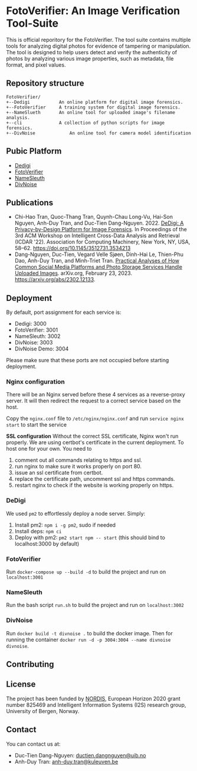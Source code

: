 # FotoVerifier: An Image Verification Tool-Suite
This is official reporitory for the FotoVerifier. The tool suite contains multiple tools for analyzing digital photos for evidence of tampering or manipulation. The tool is designed to help users detect and verify the authenticity of photos by analyzing various image properties, such as metadata, file format, and pixel values.

## Repository structure
```
FotoVerifier/
+--Dedigi		    An online platform for digital image forensics.     
+--FotoVerifier 	A training system for digital image forensics.       
+--NameSlueth		An online tool for uploaded image's filename analysis.	
+--cli        		A collection of python scripts for image forensics.
+--DivNoise             An online tool for camera model identification
```

## Pubic Platform
* [Dedigi](https://dedigi.fotoverifier.eu/)
* [FotoVerifier](https://www.fotoverifier.eu/)
* [NameSleuth](https://namesleuth.fotoverifier.eu/)
* [DivNoise](https://divnoise.fotoverifier.eu/)

## Publications
* Chi-Hao Tran, Quoc-Thang Tran, Quynh-Chau Long-Vu, Hai-Son Nguyen, Anh-Duy Tran, and Duc-Tien Dang-Nguyen. 2022. [DeDigi: A Privacy-by-Design Platform for Image Forensics](https://dl.acm.org/doi/10.1145/3512731.3534213). In Proceedings of the 3rd ACM Workshop on Intelligent Cross-Data Analysis and Retrieval (ICDAR '22). Association for Computing Machinery, New York, NY, USA, 58–62. https://doi.org/10.1145/3512731.3534213
* Dang-Nguyen, Duc-Tien, Vegard Velle Sjøen, Dinh-Hai Le, Thien-Phu Dao, Anh-Duy Tran, and Minh-Triet Tran. [Practical Analyses of How Common Social Media Platforms and Photo Storage Services Handle Uploaded Images](https://arxiv.org/abs/2302.12133). arXiv.org, February 23, 2023. https://arxiv.org/abs/2302.12133. 

## Deployment
By default, port assignment for each service is:
- Dedigi: 3000
- FotoVerifier: 3001
- NameSleuth: 3002
- DivNoise: 3003
- DivNoise Demo: 3004

Please make sure that these ports are not occupied before starting deployment.

### Nginx configuration
There will be an Nginx served before these 4 services as a reverse-proxy server. It will then redirect the request to a correct service based on the host.

Copy the `nginx.conf` file to `/etc/nginx/nginx.conf` and run `service nginx start` to start the service

**SSL configuration**
Without the correct SSL certificate, Nginx won't run properly. We are using certbot's certificate in the current deployment. To host one for your own. You need to 
1. comment out all commands relating to https and ssl. 
2. run nginx to make sure it works properly on port 80. 
3. issue an ssl certificate from certbot.
4. replace the certificate path, uncomment ssl and https commands.
5. restart nginx to check if the website is working properly on https.

### DeDigi
We used `pm2` to effortlessly deploy a node server. Simply:
1. Install pm2: `npm i -g pm2`, sudo if needed
2. Install deps: `npm ci`
3. Deploy with pm2: `pm2 start npm -- start` (this should bind to localhost:3000 by default)

### FotoVerifier
Run `docker-compose up --build -d` to build the project and run on `localhost:3001`

### NameSleuth
Run the bash script `run.sh` to build the project and run on `localhost:3002`

### DivNoise
Run `docker build -t divnoise .` to build the docker image. Then for running the container `docker run -d -p 3004:3004 --name divnoise divnoise`.

## Contributing

## License
The project has been funded by [NORDIS](https://nordishub.eu/), European Horizon 2020 grant number 825469 and
Intelligent Information Systems (I2S) research group, University of Bergen, Norway.

## Contact
You can contact us at:
* Duc-Tien Dang-Nguyen: [ductien.dangnguyen@uib.no](ductien.dangnguyen@uib.no)
* Anh-Duy Tran: [anh-duy.tran@kuleuven.be](anh-duy.tran@kuleuven.be)
